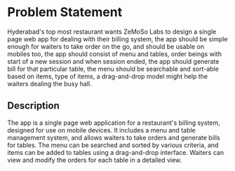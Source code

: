 # Problem Statement

Hyderabad's top most restaurant wants ZeMoSo Labs to design a single page web app for dealing with their billing system, the app should be simple enough for waiters to take order on the go, and should be usable on mobiles too, the app should consist of menu and tables, order beings with start of a new session and when session ended, the app should generate bill for that particular table, the menu should be searchable and sort-able based on items, type of items, a drag-and-drop model might help the waiters dealing the busy hall.

## Description

The app is a single page web application for a restaurant's billing system, designed for use on mobile devices. It includes a menu and table management system, and allows waiters to take orders and generate bills for tables. The menu can be searched and sorted by various criteria, and items can be added to tables using a drag-and-drop interface. Waiters can view and modify the orders for each table in a detailed view.
